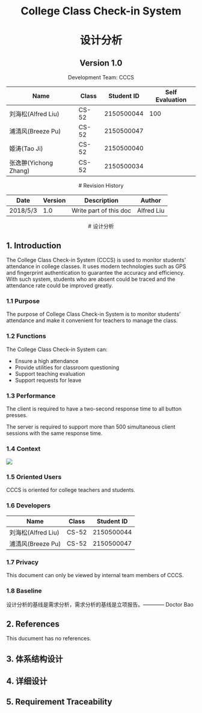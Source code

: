 <center>

# College Class Check-in System
# 设计分析
## Version 1.0

</center>

<center>

Development Team: CCCS

|         Name       | Class | Student ID | Self Evaluation |
|--------------------|-------|------------|-----------------|
|刘海松(Alfred Liu)   | CS-52 | 2150500044 | 100             |
|浦清风(Breeze Pu)    | CS-52 | 2150500047 |               |
|姬涛(Tao Ji)         | CS-52 | 2150500040 |               |
|张逸翀(Yichong Zhang)| CS-52 | 2150500034 |               |

</center>

<div style="page-break-after: always;"></div>

<center>
# Revision History

| Date | Version  |       Description      | Author        |
|------|----------|------------------------|---------------|
| 2018/5/3 | 1.0  | Write part of this doc | Alfred Liu    |
</center>

<div style="page-break-after: always;"></div>

<center>
# 设计分析
</center>

## 1. Introduction

The College Class Check-in System (CCCS) is used to monitor students’ attendance in college classes. It uses modern technologies such as GPS and fingerprint authentication to guarantee the accuracy and efficiency. With such system, students who are absent could be traced and the attendance rate could be improved greatly.

### 1.1 Purpose

The purpose of College Class Check-in System is to monitor students’ attendance and make it convenient for teachers to manage the class.

### 1.2 Functions

The College Class Check-in System can:

* Ensure a high attendance
* Provide utilities for classroom questioning
* Support teaching evaluation
* Support requests for leave

### 1.3 Performance

The client is required to have a two-second response time to all button presses.

The server is required to support more than 500 simultaneous client sessions with the same response time.

### 1.4 Context

![](http://on-img.com/chart_image/5ae54974e4b090f6eebc6366.png)

### 1.5 Oriented Users

CCCS is oriented for college teachers and students.

### 1.6 Developers

|        Name       | Class | Student ID |
|-------------------|-------|------------|
| 刘海松(Alfred Liu) | CS-52 | 2150500044 |
| 浦清风(Breeze Pu)  | CS-52 | 2150500047 |

### 1.7 Privacy

This document can only be viewed by internal team members of CCCS.

### 1.8 Baseline

设计分析的基线是需求分析，需求分析的基线是立项报告。———— Doctor Bao

## 2. References

This ducument has no references.

## 3. 体系结构设计

## 4. 详细设计

## 5. Requirement Traceability
